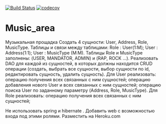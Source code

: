[![Build Status](https://travis-ci.org/alex-skorikov/Music_area.svg?branch=master)](https://travis-ci.org/alex-skorikov/Music_area)
[![codecov](https://codecov.io/gh/alex-skorikov/Music_area/branch/master/graph/badge.svg)](https://codecov.io/gh/alex-skorikov/Music_area)
# Music_area
Музыкальная прощадка
Создать 4 сущности:
User, Address, Role, MusicType.
Таблицы и связи между таблицами:
Role : User(1:M);
User : Address(1:1);
User : MusicType (M:M).
Таблицы Role и MusicType заполнены: (USER, MANDATOR, ADMIN) и (RAP, ROCK …).
Реализовать DAO для каждой из сущностей, в которых должны находится CRUD операции
(создать, выбрать все сущности,
выбор сущности по id, редактировать сущность, удалить сущность).
Для User реализовать:
операцию получения всех связанных с ним сущностей;
операцию добавления нового User и всех связанных с ним сущностей;
операцию поиска User по заданному параметру (Address, Role, MusicType).
Для Role реализовать:
операцию получения всех связанных с ним сущностей;

Не использовать spring и hibernate . Добавить web с возможностью входа под этими ролями. 
Разместить на Heroku.com
